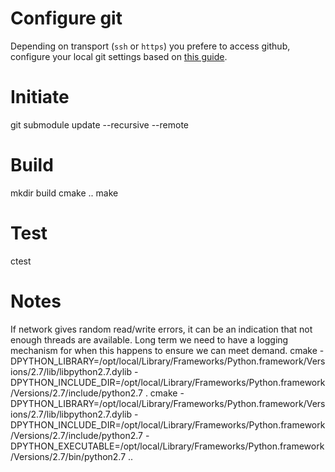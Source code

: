Configure git
=============
Depending on transport (`ssh` or `https`) you prefere to access github, configure your local git settings based on [this guide](https_ssh_git_config.md).

Initiate
========
git submodule update --recursive --remote


Build
=====

mkdir build
cmake ..
make


Test
====

ctest


Notes
=====
If network gives random read/write errors, it can be an indication that
not enough threads are available. Long term we need to have a logging
mechanism for when this happens to ensure we can meet demand. 
cmake -DPYTHON_LIBRARY=/opt/local/Library/Frameworks/Python.framework/Versions/2.7/lib/libpython2.7.dylib -DPYTHON_INCLUDE_DIR=/opt/local/Library/Frameworks/Python.framework/Versions/2.7/include/python2.7 .
cmake -DPYTHON_LIBRARY=/opt/local/Library/Frameworks/Python.framework/Versions/2.7/lib/libpython2.7.dylib -DPYTHON_INCLUDE_DIR=/opt/local/Library/Frameworks/Python.framework/Versions/2.7/include/python2.7 -DPYTHON_EXECUTABLE=/opt/local/Library/Frameworks/Python.framework/Versions/2.7/bin/python2.7 ..
